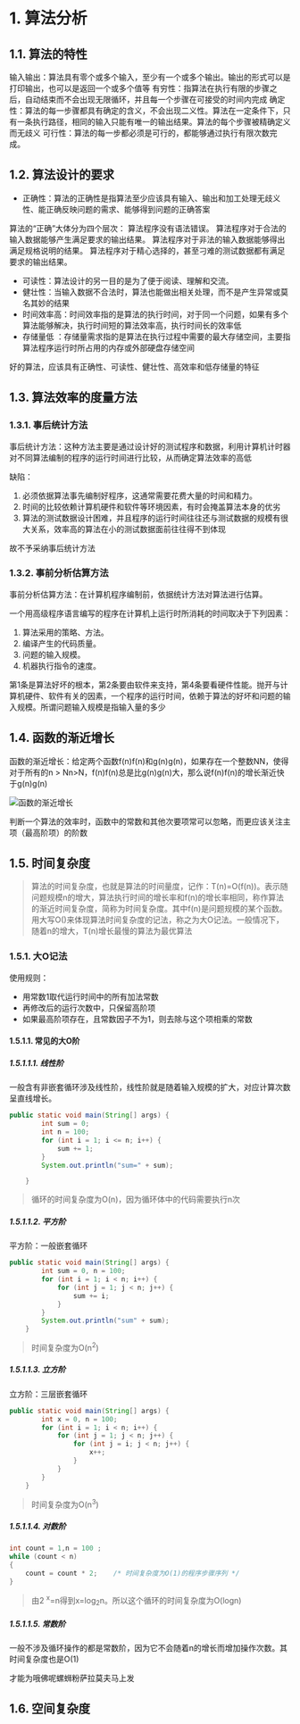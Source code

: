 # 1. 算法分析
## 1.1. 算法的特性
输入输出：算法具有零个或多个输入，至少有一个或多个输出。输出的形式可以是打印输出，也可以是返回一个或多个值等
有穷性：指算法在执行有限的步骤之后，自动结束而不会出现无限循环，并且每一个步骤在可接受的时间内完成
确定性：算法的每一步骤都具有确定的含义，不会出现二义性。算法在一定条件下，只有一条执行路径，相同的输入只能有唯一的输出结果。算法的每个步骤被精确定义而无歧义
可行性：算法的每一步都必须是可行的，都能够通过执行有限次数完成。

## 1.2. 算法设计的要求
- 正确性：算法的正确性是指算法至少应该具有输入、输出和加工处理无歧义性、能正确反映问题的需求、能够得到问题的正确答案

算法的“正确”大体分为四个层次：
算法程序没有语法错误。
算法程序对于合法的输入数据能够产生满足要求的输出结果。 
算法程序对于非法的输入数据能够得出满足规格说明的结果。 
算法程序对于精心选择的，甚至刁难的测试数据都有满足要求的输出结果。

- 可读性：算法设计的另一目的是为了便于阅读、理解和交流。
- 健壮性：当输入数据不合法时，算法也能做出相关处理，而不是产生异常或莫名其妙的结果
- 时间效率高：时间效率指的是算法的执行时间，对于同一个问题，如果有多个算法能够解决，执行时间短的算法效率高，执行时间长的效率低
- 存储量低 ：存储量需求指的是算法在执行过程中需要的最大存储空间，主要指算法程序运行时所占用的内存或外部硬盘存储空间

好的算法，应该具有正确性、可读性、健壮性、高效率和低存储量的特征

## 1.3. 算法效率的度量方法
### 1.3.1. 事后统计方法
事后统计方法：这种方法主要是通过设计好的测试程序和数据，利用计算机计时器对不同算法编制的程序的运行时间进行比较，从而确定算法效率的高低

缺陷：
1. 必须依据算法事先编制好程序，这通常需要花费大量的时间和精力。
2. 时间的比较依赖计算机硬件和软件等环境因素，有时会掩盖算法本身的优劣
3. 算法的测试数据设计困难，并且程序的运行时间往往还与测试数据的规模有很大关系，效率高的算法在小的测试数据面前往往得不到体现

故不予采纳事后统计方法

### 1.3.2. 事前分析估算方法
事前分析估算方法：在计算机程序编制前，依据统计方法对算法进行估算。

一个用高级程序语言编写的程序在计算机上运行时所消耗的时间取决于下列因素：
1. 算法采用的策略、方法。
2. 编译产生的代码质量。 
3. 问题的输入规模。 
4. 机器执行指令的速度。

第1条是算法好坏的根本，第2条要由软件来支持，第4条要看硬件性能。抛开与计算机硬件、软件有关的因素，一个程序的运行时间，依赖于算法的好坏和问题的输入规模。所谓问题输入规模是指输入量的多少

## 1.4. 函数的渐近增长
函数的渐近增长：给定两个函数f(n)f(n)和g(n)g(n)，如果存在一个整数NN，使得对于所有的n > Nn>N，f(n)f(n)总是比g(n)g(n)大，那么说f(n)f(n)的增长渐近快于g(n)g(n)

![函数的渐近增长](https://live.staticflickr.com/65535/51338286131_f35660e779_b.jpg)

判断一个算法的效率时，函数中的常数和其他次要项常可以忽略，而更应该关注主项（最高阶项）的阶数

## 1.5. 时间复杂度
>算法的时间复杂度，也就是算法的时间量度，记作：T(n)=O(f(n))。表示随问题规模n的增大，算法执行时间的增长率和f(n)的增长率相同，称作算法的渐近时间复杂度，简称为时间复杂度。其中f(n)是问题规模的某个函数。用大写O()来体现算法时间复杂度的记法，称之为大O记法。一般情况下，随着n的增大，T(n)增长最慢的算法为最优算法

### 1.5.1. 大O记法
使用规则：
- 用常数1取代运行时间中的所有加法常数
- 再修改后的运行次数中，只保留高阶项
- 如果最高阶项存在，且常数因子不为1，则去除与这个项相乘的常数

#### 1.5.1.1. 常见的大O阶
##### 1.5.1.1.1. 线性阶
一般含有非嵌套循环涉及线性阶，线性阶就是随着输入规模的扩大，对应计算次数呈直线增长。

```java
public static void main(String[] args) {
        int sum = 0;
        int n = 100;
        for (int i = 1; i <= n; i++) {
            sum += 1;
        }
        System.out.println("sum=" + sum);

    }
```
>循环的时间复杂度为O(n)，因为循环体中的代码需要执行n次

##### 1.5.1.1.2. 平方阶
平方阶：一般嵌套循环

```java
public static void main(String[] args) {
        int sum = 0, n = 100;
        for (int i = 1; i < n; i++) {
            for (int j = 1; j < n; j++) {
                sum += i;
            }
        }
        System.out.println("sum" + sum);
    }
```
>时间复杂度为O(n<sup>2</sup>)

##### 1.5.1.1.3. 立方阶
立方阶：三层嵌套循环

```java
public static void main(String[] args) {
        int x = 0, n = 100;
        for (int i = 1; i < n; i++) {
            for (int j = 1; j < n; j++) {
                for (int j = i; j < n; j++) {
                    x++;
                }
            }
        }
    }
```
>时间复杂度为O(n<sup>3</sup>)

##### 1.5.1.1.4. 对数阶
```java
int count = 1,n = 100 ;
while (count < n)
{    
    count = count * 2;    /* 时间复杂度为O(1)的程序步骤序列 */
}
```
>由2 <sup>x</sup>=n得到x=log<sub>2</sub>n。所以这个循环的时间复杂度为O(logn)

##### 1.5.1.1.5. 常数阶
一般不涉及循环操作的都是常数阶，因为它不会随着n的增长而增加操作次数。其时间复杂度也是O(1)

才能为哦佛呢螺蛳粉萨拉莫夫马上发
## 1.6. 空间复杂度